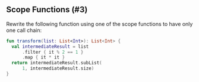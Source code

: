 ## Scope Functions (#3)

Rewrite the following function using one of the scope functions 
to have only one call chain:

```kotlin
fun transform(list: List<Int>): List<Int> {
  val intermediateResult = list
      .filter { it % 2 == 1 }
      .map { it * it }
  return intermediateResult.subList(
      1, intermediateResult.size)
}
```